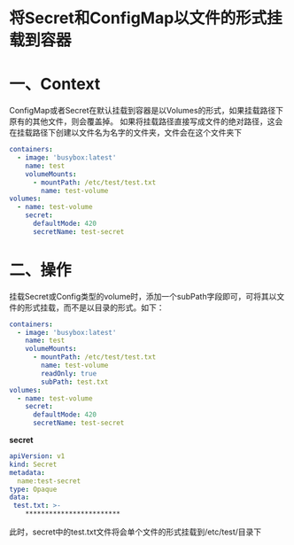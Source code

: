 # 将Secret和ConfigMap以文件的形式挂载到容器

# 一、Context

ConfigMap或者Secret在默认挂载到容器是以Volumes的形式，如果挂载路径下原有的其他文件，则会覆盖掉。
如果将挂载路径直接写成文件的绝对路径，这会在挂载路径下创建以文件名为名字的文件夹，文件会在这个文件夹下

```yaml
containers:
  - image: 'busybox:latest'
    name: test
    volumeMounts:
      - mountPath: /etc/test/test.txt
        name: test-volume
volumes:
  - name: test-volume
    secret:
      defaultMode: 420
      secretName: test-secret
```

# 二、操作

挂载Secret或Config类型的volume时，添加一个subPath字段即可，可将其以文件的形式挂载，而不是以目录的形式。如下：

```yaml
containers:
  - image: 'busybox:latest'
    name: test
    volumeMounts:
      - mountPath: /etc/test/test.txt
        name: test-volume
        readOnly: true
        subPath: test.txt
volumes:
  - name: test-volume
    secret:
      defaultMode: 420
      secretName: test-secret
```

**secret**

```yaml
apiVersion: v1
kind: Secret
metadata:
  name:test-secret
type: Opaque
data:
 test.txt: >-
    ************************ 
```
此时，secret中的test.txt文件将会单个文件的形式挂载到/etc/test/目录下
